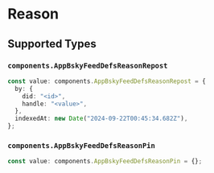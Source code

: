 # Reason


## Supported Types

### `components.AppBskyFeedDefsReasonRepost`

```typescript
const value: components.AppBskyFeedDefsReasonRepost = {
  by: {
    did: "<id>",
    handle: "<value>",
  },
  indexedAt: new Date("2024-09-22T00:45:34.682Z"),
};
```

### `components.AppBskyFeedDefsReasonPin`

```typescript
const value: components.AppBskyFeedDefsReasonPin = {};
```

